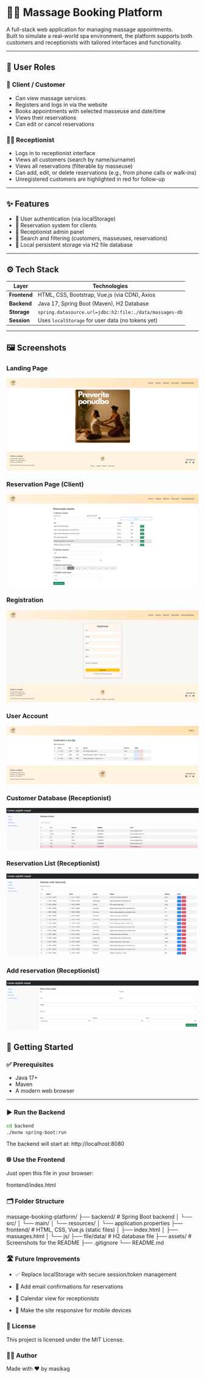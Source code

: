 # 🧘‍♀️ Massage Booking Platform

A full-stack web application for managing massage appointments.  
Built to simulate a real-world spa environment, the platform supports both customers and receptionists with tailored interfaces and functionality.

---

## 👥 User Roles

### 👤 **Client / Customer**
- Can view massage services
- Registers and logs in via the website
- Books appointments with selected masseuse and date/time
- Views their reservations
- Can edit or cancel reservations

### 🧑‍💼 **Receptionist**
- Logs in to receptionist interface
- Views all customers (search by name/surname)
- Views all reservations (filterable by masseuse)
- Can add, edit, or delete reservations (e.g., from phone calls or walk-ins)
- Unregistered customers are highlighted in red for follow-up

---

## ✨ Features

- 🔐 User authentication (via localStorage)
- 🧘 Reservation system for clients
- 👥 Receptionist admin panel
- 🔎 Search and filtering (customers, masseuses, reservations)
- 📂 Local persistent storage via H2 file database

---

## ⚙️ Tech Stack

| Layer       | Technologies                          |
|-------------|----------------------------------------|
| **Frontend**| HTML, CSS, Bootstrap, Vue.js (via CDN), Axios |
| **Backend** | Java 17, Spring Boot (Maven), H2 Database |
| **Storage** | `spring.datasource.url=jdbc:h2:file:./data/massages-db` |
| **Session** | Uses `localStorage` for user data (no tokens yet) |

---

## 🖼️ Screenshots

### Landing Page
![Landing Page](assets/landing-page.png)

### Reservation Page (Client)
![Reservation](assets/reservation.png)

### Registration
![Registration](assets/registration.png)

### User Account
![User Account](assets/user-account.png)

### Customer Database (Receptionist)
![Customer Database](assets/customer-database.png)

### Reservation List (Receptionist)
![Reservation List](assets/reservation-list.png)

### Add reservation (Receptionist)
![Add reservation](assets/add-reservation.png)


## 🚀 Getting Started

### ✅ Prerequisites
- Java 17+
- Maven
- A modern web browser

---

### ▶️ Run the Backend

```bash
cd backend
./mvnw spring-boot:run
```
The backend will start at: http://localhost:8080

### 🌐 Use the Frontend

Just open this file in your browser:

frontend/index.html

### 🗂️ Folder Structure

massage-booking-platform/
├── backend/              # Spring Boot backend
│   └── src/
│       └── main/
│           └── resources/
│               └── application.properties
├── frontend/             # HTML, CSS, Vue.js (static files)
│   ├── index.html
│   ├── massages.html
│   └── js/
├── file/data/            # H2 database file
├── assets/               # Screenshots for the README
├── .gitignore
└── README.md

### 🛣️ Future Improvements

- ✅ Replace localStorage with secure session/token management

- 📧 Add email confirmations for reservations

- 📆 Calendar view for receptionists

- 📱 Make the site responsive for mobile devices

### 📄 License

This project is licensed under the MIT License.

### 👩‍💻 Author

Made with ❤️ by masikag